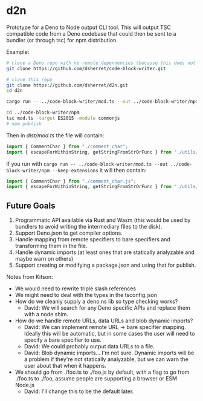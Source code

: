 # d2n

Prototype for a Deno to Node output CLI tool. This will output TSC compatible code from a Deno codebase that could then be sent to a bundler (or through tsc) for npm distribution.

Example:

```bash
# clone a Deno repo with no remote dependencies (because this does not support dependencies yet)
git clone https://github.com/dsherret/code-block-writer.git

# clone this repo
git clone https://github.com/dsherret/d2n.git
cd d2n

cargo run -- ../code-block-writer/mod.ts --out ../code-block-writer/npm

cd ../code-block-writer/npm
tsc mod.ts -target ES2015 -module commonjs
# npm publish
```

Then in *dist/mod.ts* the file will contain:

```ts
import { CommentChar } from "./comment_char";
import { escapeForWithinString, getStringFromStrOrFunc } from "./utils/string_utils";
```

If you run with `cargo run -- ../code-block-writer/mod.ts --out ../code-block-writer/npm --keep-extensions` it will then contain:

```ts
import { CommentChar } from "./comment_char.js";
import { escapeForWithinString, getStringFromStrOrFunc } from "./utils/string_utils.js";
```

## Future Goals

1. Programmatic API available via Rust and Wasm (this would be used by bundlers to avoid writing the intermediary files to the disk).
1. Support Deno.json to get compiler options.
1. Handle mapping from remote specifiers to bare specifiers and transforming them in the file.
1. Handle dynamic imports (at least ones that are statically analyzable and maybe warn on others)
1. Support creating or modifying a package.json and using that for publish.

Notes from Kitson:

- We would need to rewrite triple slash references
- We might need to deal with the types in the tsconfig.json
- How do we cleanly supply a deno.ns lib so type checking works?
  - David: We will search for any Deno specific APIs and replace them with a node shim.
- How do we handle remote URLs, data URLs and blob dynamic imports?
  - David: We can implement remote URL -> bare specifier mapping. Ideally this will be automatic, but in some cases the user will need to specify a bare specifier to use.
  - David: We could probably output data URLs to a file.
  - David: Blob dynamic imports... I'm not sure. Dynamic imports will be a problem if they're not statically analyzable, but we can warn the user about that when it happens.
- We should go from ./foo.ts to ./foo.js by default, with a flag to go from ./foo.ts to ./foo, assume people are supporting a browser or ESM Node.js
  - David: I'll change this to be the default later.
